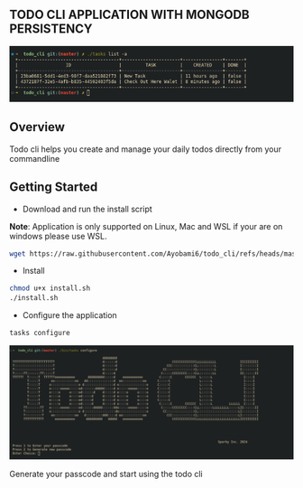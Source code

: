 ## TODO CLI APPLICATION WITH MONGODB PERSISTENCY


![image](assets/todo.png)

## Overview
Todo cli helps you create and manage your daily todos directly from your commandline

## Getting Started

- Download and run the install script

**Note**: Application is only supported on Linux, Mac and WSL
if your are on windows please use WSL.

```sh
wget https://raw.githubusercontent.com/Ayobami6/todo_cli/refs/heads/master/install.sh
```
- Install 

```sh
chmod u+x install.sh
./install.sh
```
- Configure the application

```sh
tasks configure
```
![img](assets/td.png)

Generate your passcode and start using the todo cli




